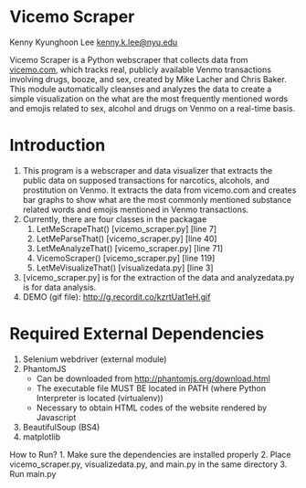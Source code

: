 # Vicemo Scraper

Kenny Kyunghoon Lee
kenny.k.lee@nyu.edu

Vicemo Scraper is a Python webscraper that collects data from [vicemo.com](http://www.vicemo.com/), which tracks real, publicly available Venmo
transactions involving drugs, booze, and sex, created by Mike Lacher and Chris Baker. This module automatically cleanses
and analyzes the data to create a simple visualization on the what are the most frequently mentioned words and emojis
related to sex, alcohol and drugs on Venmo on a real-time basis.


# Introduction
1. This program is a webscraper and data visualizer that extracts the public data on supposed transactions for
   narcotics, alcohols, and prostitution on Venmo. It extracts the data from vicemo.com and creates bar graphs to
   show what are the most commonly mentioned substance related words and emojis mentioned in Venmo transactions.
2. Currently, there are four classes in the packagae
    1. LetMeScrapeThat()    [vicemo_scraper.py] [line 7]
    2. LetMeParseThat()     [vicemo_scraper.py] [line 40]
    3. LetMeAnalyzeThat()   [vicemo_scraper.py] [line 71]
    4. VicemoScraper()      [vicemo_scraper.py] [line 119]
    5. LetMeVisualizeThat() [visualizedata.py]  [line 3]
3. [vicemo_scraper.py] is for the extraction of the data and analyzedata.py is for data analysis.
4. DEMO (gif file): http://g.recordit.co/kzrtUat1eH.gif

# Required External Dependencies
1. Selenium webdriver (external module)
2. PhantomJS
    * Can be downloaded from http://phantomjs.org/download.html
    * The executable file MUST BE located in PATH (where Python Interpreter is located (virtualenv))
    * Necessary to obtain HTML codes of the website rendered by Javascript
3. BeautifulSoup (BS4)
4. matplotlib

How to Run?
    1. Make sure the dependencies are installed properly
    2. Place vicemo_scraper.py, visualizedata.py, and main.py in the same directory
    3. Run main.py
